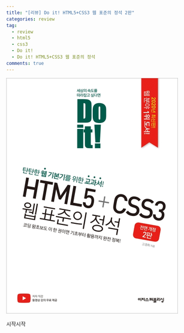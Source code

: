 ```yaml
---  
title: "[리뷰] Do it! HTML5+CSS3 웹 표준의 정석 2판"  
categories: review  
tag:
  - review
  - html5
  - css3
  - Do it!
  - Do it! HTML5+CSS3 웹 표준의 정석
comments: true  
---  
```


![제목](/assets/images/review/Do-it!-HTML5-CSS3.jpg)

시작시작